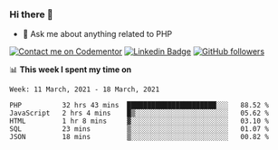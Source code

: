 ### Hi there 👋

<!--
**mustafaculban/mustafaculban** is a ✨ _special_ ✨ repository because its `README.md` (this file) appears on your GitHub profile.

Here are some ideas to get you started:

- 🌱 I’m currently learning ...
- 👯 I’m looking to collaborate on ...
- 🤔 I’m looking for help with ...
- 📫 How to reach me: ...
- 😄 Pronouns: ...
- ⚡ Fun fact: ...

-->
- 💬 Ask me about anything related to PHP

[![Contact me on Codementor](https://www.codementor.io/m-badges/karamusluk/book-session.svg)](https://www.codementor.io/@karamusluk?refer=badge)
[![Linkedin Badge](https://img.shields.io/badge/-Mustafa%20Culban-blue?style=social&logo=Linkedin&logoColor=blue&link=https://www.linkedin.com/in/mustafaculban/)](https://www.linkedin.com/in/mustafaculban/) 
[![GitHub followers](https://img.shields.io/github/followers/karamusluk?label=Follow&style=social)](https://github.com/karamusluk/?tab=follow)


📊 **This week I spent my time on**
<!--START_SECTION:waka-->
```text
Week: 11 March, 2021 - 18 March, 2021

PHP          32 hrs 43 mins  ██████████████████████░░░   88.52 % 
JavaScript   2 hrs 4 mins    █▒░░░░░░░░░░░░░░░░░░░░░░░   05.62 % 
HTML         1 hr 8 mins     ▓░░░░░░░░░░░░░░░░░░░░░░░░   03.10 % 
SQL          23 mins         ▒░░░░░░░░░░░░░░░░░░░░░░░░   01.07 % 
JSON         18 mins         ▒░░░░░░░░░░░░░░░░░░░░░░░░   00.82 % 
```
<!--END_SECTION:waka-->

